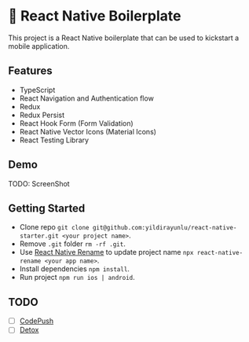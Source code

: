 # 📱 React Native Boilerplate

This project is a React Native boilerplate that can be used to kickstart a mobile application.

## Features

- TypeScript
- React Navigation and Authentication flow
- Redux
- Redux Persist
- React Hook Form (Form Validation)
- React Native Vector Icons (Material Icons)
- React Testing Library

## Demo

TODO: ScreenShot

## Getting Started

- Clone repo `git clone git@github.com:yildirayunlu/react-native-starter.git <your project name>`.
- Remove `.git` folder `rm -rf .git`.
- Use [React Native Rename](https://github.com/junedomingo/react-native-rename) to update project name `npx react-native-rename <your app name>`.
- Install dependencies `npm install`.
- Run project `npm run ios | android`.

## TODO

- [ ] [CodePush](https://github.com/microsoft/react-native-code-push)
- [ ] [Detox](https://github.com/wix/Detox)
